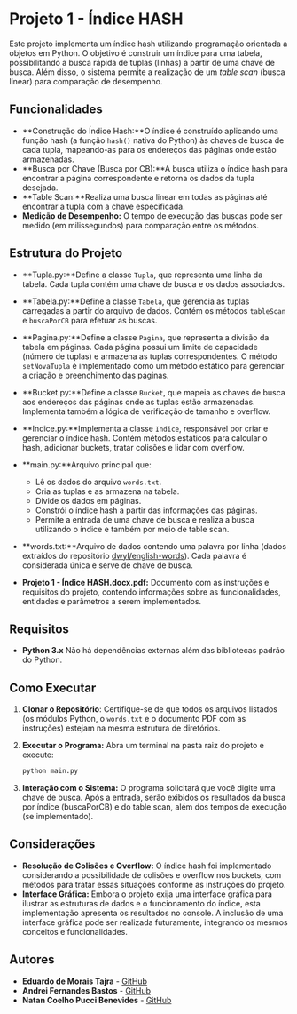 # Projeto 1 - Índice HASH

Este projeto implementa um índice hash utilizando programação orientada a objetos em Python. O objetivo é construir um índice para uma tabela, possibilitando a busca rápida de tuplas (linhas) a partir de uma chave de busca. Além disso, o sistema permite a realização de um *table scan* (busca linear) para comparação de desempenho.

## Funcionalidades

- **Construção do Índice Hash:**O índice é construído aplicando uma função hash (a função `hash()` nativa do Python) às chaves de busca de cada tupla, mapeando-as para os endereços das páginas onde estão armazenadas.
- **Busca por Chave (Busca por CB):**A busca utiliza o índice hash para encontrar a página correspondente e retorna os dados da tupla desejada.
- **Table Scan:**Realiza uma busca linear em todas as páginas até encontrar a tupla com a chave especificada.
- **Medição de Desempenho:**
  O tempo de execução das buscas pode ser medido (em milissegundos) para comparação entre os métodos.

## Estrutura do Projeto

- **Tupla.py:**Define a classe `Tupla`, que representa uma linha da tabela. Cada tupla contém uma chave de busca e os dados associados.
- **Tabela.py:**Define a classe `Tabela`, que gerencia as tuplas carregadas a partir do arquivo de dados. Contém os métodos `tableScan` e `buscaPorCB` para efetuar as buscas.
- **Pagina.py:**Define a classe `Pagina`, que representa a divisão da tabela em páginas. Cada página possui um limite de capacidade (número de tuplas) e armazena as tuplas correspondentes. O método `setNovaTupla` é implementado como um método estático para gerenciar a criação e preenchimento das páginas.
- **Bucket.py:**Define a classe `Bucket`, que mapeia as chaves de busca aos endereços das páginas onde as tuplas estão armazenadas. Implementa também a lógica de verificação de tamanho e overflow.
- **Indice.py:**Implementa a classe `Indice`, responsável por criar e gerenciar o índice hash. Contém métodos estáticos para calcular o hash, adicionar buckets, tratar colisões e lidar com overflow.
- **main.py:**Arquivo principal que:

  - Lê os dados do arquivo `words.txt`.
  - Cria as tuplas e as armazena na tabela.
  - Divide os dados em páginas.
  - Constrói o índice hash a partir das informações das páginas.
  - Permite a entrada de uma chave de busca e realiza a busca utilizando o índice e também por meio de table scan.
- **words.txt:**Arquivo de dados contendo uma palavra por linha (dados extraídos do repositório [dwyl/english-words](https://github.com/dwyl/english-words)). Cada palavra é considerada única e serve de chave de busca.
- **Projeto 1 - Índice HASH.docx.pdf:**
  Documento com as instruções e requisitos do projeto, contendo informações sobre as funcionalidades, entidades e parâmetros a serem implementados.

## Requisitos

- **Python 3.x**
  Não há dependências externas além das bibliotecas padrão do Python.

## Como Executar

1. **Clonar o Repositório**: Certifique-se de que todos os arquivos listados (os módulos Python, o `words.txt` e o documento PDF com as instruções) estejam na mesma estrutura de diretórios.
2. **Executar o Programa:**
   Abra um terminal na pasta raiz do projeto e execute:

   ```bash
   python main.py
   ```
3. **Interação com o Sistema:**
   O programa solicitará que você digite uma chave de busca. Após a entrada, serão exibidos os resultados da busca por índice (buscaPorCB) e do table scan, além dos tempos de execução (se implementado).

## Considerações

* **Resolução de Colisões e Overflow:**
  O índice hash foi implementado considerando a possibilidade de colisões e overflow nos buckets, com métodos para tratar essas situações conforme as instruções do projeto.
* **Interface Gráfica:** 
  Embora o projeto exija uma interface gráfica para ilustrar as estruturas de dados e o funcionamento do índice, esta implementação apresenta os resultados no console. A inclusão de uma interface gráfica pode ser realizada futuramente, integrando os mesmos conceitos e funcionalidades.

## Autores

* **Eduardo de Morais Tajra** - [GitHub](https://github.com/eduardotajra)
* **Andrei Fernandes Bastos** - [GitHub](https://github.com/afbastos-compsci)
* **Natan Coelho Pucci Benevides** - [GitHub](https://github.com/pucciNatan)
